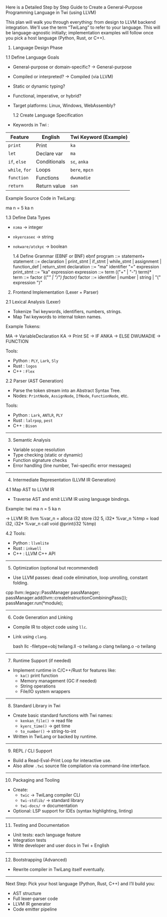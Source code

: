 Here is a Detailed Step by Step Guide to Create a General-Purpose Programming Language in Twi (using LLVM) 

This plan will walk you through everything: from design to LLVM backend integration. We'll use the term  “TwiLang”  to refer to your language. This will be language-agnostic initially; implementation examples will follow once you pick a host language (Python, Rust, or C++).

1. Language Design Phase 

1.1 Define Language Goals
- General-purpose or domain-specific? →  General-purpose 
- Compiled or interpreted? →  Compiled (via LLVM) 
- Static or dynamic typing?
- Functional, imperative, or hybrid?
- Target platforms: Linux, Windows, WebAssembly?

   1.2  Create Language Specification 
-  Keywords in Twi :

  | Feature        | English      | Twi Keyword (Example)|
  |----------------|---------------|---------------------|
  | `print`        | Print         | `ka`                |
  | `let`          | Declare var   | `ma`                |
  | `if`, `else`   | Conditionals  | `sɛ`, `anka`        |
  | `while`, `for` | Loops         | `bere`, `mpɛn`      |
  | `function`     | Functions     | `dwumadie`          |
  | `return`       | Return value  | `san`               |

Example Source Code in TwiLang: 
     
  ma n = 5
  ka n
     

1.3  Define Data Types 
- `nɔma` → integer  
- `nkyerɛaseɛ` → string  
- `nokware/atɛkyɛ` → boolean  

   1.4  Define Grammar (EBNF or BNF) 
   ebnf
program     ::= statement+
statement   ::= declaration | print_stmt | if_stmt | while_stmt | assignment | function_def | return_stmt
declaration ::= "ma" identifier "=" expression
print_stmt  ::= "ka" expression
expression  ::= term (("+" | "-") term)*
term        ::= factor (("*" | "/") factor)*
factor      ::= identifier | number | string | "(" expression ")"
   

2. Frontend Implementation (Lexer + Parser) 

2.1  Lexical Analysis (Lexer) 
- Tokenize Twi keywords, identifiers, numbers, strings.
- Map Twi keywords to internal token names.

Example Tokens:
   
MA → VariableDeclaration
KA → Print
SƐ → IF
ANKA → ELSE
DWUMADIE → FUNCTION
   

Tools:
-  Python : `PLY`, `Lark`, `Sly`
-  Rust : `logos`
-  C++ : `Flex`

2.2  Parser (AST Generation) 
- Parse the token stream into an Abstract Syntax Tree.
- Nodes: `PrintNode`, `AssignNode`, `IfNode`, `FunctionNode`, etc.

Tools:
-  Python : `Lark`, `ANTLR`, `PLY`
-  Rust : `lalrpop`, `pest`
-  C++ : `Bison`

---

3. Semantic Analysis 
- Variable scope resolution
- Type checking (static or dynamic)
- Function signature checks
- Error handling (line number, Twi-specific error messages)

---

4. Intermediate Representation (LLVM IR Generation) 

4.1 Map AST to LLVM IR
- Traverse AST and emit LLVM IR using language bindings.

Example:
   twi
ma n = 5
ka n
   
→ LLVM IR:
   llvm
%var_n = alloca i32
store i32 5, i32* %var_n
%tmp = load i32, i32* %var_n
call void @print(i32 %tmp)
   

4.2 Tools:
-  Python : `llvmlite`
-  Rust : `inkwell`
-  C++ : LLVM C++ API

---

5. Optimization (optional but recommended) 
- Use LLVM passes: dead code elimination, loop unrolling, constant folding.

cpp
llvm::legacy::PassManager passManager;
passManager.add(llvm::createInstructionCombiningPass());
passManager.run(*module);
   

---

6. Code Generation and Linking 
- Compile IR to object code using `llc`.
- Link using `clang`.

   bash
llc -filetype=obj twilang.ll -o twilang.o
clang twilang.o -o twilang
   

---

7. Runtime Support (if needed) 
- Implement runtime in C/C++/Rust for features like:
  - `ka()` print function
  - Memory management (GC if needed)
  - String operations
  - File/IO system wrappers

---

8. Standard Library in Twi 
- Create basic standard functions with Twi names:
  - `kenkan_file()` → read file
  - `kyerɛ_time()` → get time
  - `to_number()` → string-to-int
- Written in TwiLang or backed by runtime.

---

9. REPL / CLI Support 
- Build a Read-Eval-Print Loop for interactive use.
- Also allow `.twi` source file compilation via command-line interface.

---

10. Packaging and Tooling 
- Create:
  - `twic` → TwiLang compiler CLI
  - `twi-stdlib/` → standard library
  - `twi-docs/` → documentation
- Optional: LSP support for IDEs (syntax highlighting, linting)

---

11. Testing and Documentation 
- Unit tests: each language feature
- Integration tests
- Write developer and user docs in Twi + English

---

12. Bootstrapping (Advanced) 
- Rewrite compiler in TwiLang itself eventually.

---

Next Step: 
Pick your host language (Python, Rust, C++) and I’ll build you:
- AST structure
- Full lexer-parser code
- LLVM IR generator
- Code emitter pipeline
